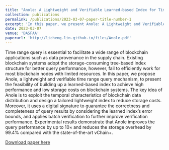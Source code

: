 ```yaml
---
title: "Anole: A Lightweight and Verifiable Learned-based Index for Time Range Query on Blockchain Systems"
collection: publications
permalink: /publications/2023-03-07-paper-title-number-1
excerpt: 'In this paper, we present Anole: A Lightweight and Verifiable Learned-based Index for Time Range Query on Blockchain Systems.'
date: 2023-03-07
venue: 'DASFAA'
paperurl: 'http://licheng-lin.github.io/files/Anole.pdf'
---
```

Time range query is essential to facilitate a wide range of blockchain applications such as data provenance in the supply chain. Existing blockchain systems adopt the storage-consuming tree-based index structure for better query performance, however, fail to efficiently work for most blockchain nodes with limited resources. In this paper, we propose Anole, a lightweight and verifiable time range query mechanism, to present the feasibility of building up a learned-based index to achieve high performance and low storage costs on blockchain systems. The key idea of Anole is to exploit the temporal characteristics of blockchain data distribution and design a tailored lightweight index to reduce storage costs. Moreover, it uses a digital signature to guarantee the correctness and completeness of query results by considering the learned index’s error bounds,  and applies batch verification to further improve verification performance. Experimental results demonstrate that Anole improves the query performance by up to 10× and reduces the storage overhead by 99.4% compared with the state-of-the-art vChain+.

[Download paper here](http://licheng-lin.github.io/files/Anole.pdf)